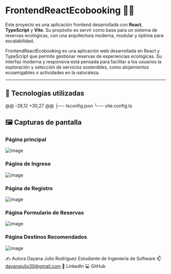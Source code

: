 # FrontendReactEcobooking 🌱✨

Este proyecto es una aplicación frontend desarrollada con **React**, **TypeScript** y **Vite**. Su propósito es servir como base para un sistema de reservas ecológicas, con una arquitectura moderna, modular y óptima para escalabilidad.

FrontendReactEcobooking es una aplicación web desarrollada en React y TypeScript que permite gestionar reservas de experiencias ecológicas. Su interfaz moderna y responsiva está pensada para facilitar a los usuarios la exploración y selección de servicios sostenibles, como alojamientos ecoamigables o actividades en la naturaleza.

---

## 🚀 Tecnologías utilizadas
@@ -28,12 +30,27 @@
├── tsconfig.json
└── vite.config.ts

## 🖼️ Capturas de pantalla
### Página principal
![image](https://github.com/user-attachments/assets/47f43ea8-eddb-4141-a0c1-67f053354f85)

### Página de Ingreso
![image](https://github.com/user-attachments/assets/c8272885-1767-406d-9491-8533908b6e86)

### Página de Registro
![image](https://github.com/user-attachments/assets/a5ae0785-2174-4424-89a4-7f0ddbc0b118)

### Página Formulario de Reservas
![image](https://github.com/user-attachments/assets/03dcf36d-e1d1-4204-9161-19af162cdbd8)

### Página Destinos Recomendados
![image](https://github.com/user-attachments/assets/7b5f573f-503f-4f2b-bfda-0508805313a3)

✍️ Autora
Dayana Julio Rodríguez
Estudiante de Ingeniería de Software
📫 dayanajulio30@gmail.com
🔗 LinkedIn 
💻 GitHub 

